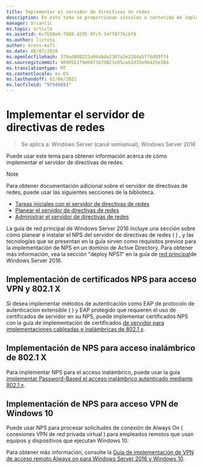 ```yaml
---
title: Implementar el servidor de directivas de redes
description: En este tema se proporcionan vínculos a contenido de implementación del servidor de directivas de redes para Windows Server 2016 e incluye vínculos a instrucciones adicionales sobre NPS.
manager: brianlic
ms.topic: article
ms.assetid: 6cfb50e0-7088-4295-97c5-14ff8776cbf8
ms.author: lizross
author: eross-msft
ms.date: 08/07/2020
ms.openlocfilehash: 379ad808223a94abda2367a3e2184a5ff6d93f74
ms.sourcegitcommit: 40905b1f9d68f1b7d821e05cab2d35e9b425e38d
ms.translationtype: MT
ms.contentlocale: es-ES
ms.lasthandoff: 01/06/2021
ms.locfileid: "97949891"
---
```

# <a name="deploy-network-policy-server"></a>Implementar el servidor de directivas de redes

>Se aplica a: Windows Server (canal semianual), Windows Server 2016

Puede usar este tema para obtener información acerca de cómo implementar el servidor de directivas de redes.

>[!NOTE]
>Para obtener documentación adicional sobre el servidor de directivas de redes, puede usar las siguientes secciones de la biblioteca.
>- [Tareas iniciales con el servidor de directivas de redes](nps-getstart-top.md)
>- [Planear el servidor de directivas de redes](nps-plan-top.md)
>- [Administrar el servidor de directivas de redes](nps-manage-top.md)

La guía de red principal de Windows Server 2016 incluye una sección sobre cómo planear e instalar el NPS del servidor de directivas de redes \( \) , y las tecnologías que se presentan en la guía sirven como requisitos previos para la implementación de NPS en un dominio de Active Directory. Para obtener más información, vea la sección "deploy NPS1" en la guía de [red principal](../../core-network-guide/core-network-guide.md#BKMK_deployNPS1)de Windows Server 2016.

## <a name="deploy-nps-certificates-for-vpn-and-8021x-access"></a>Implementación de certificados NPS para acceso VPN y 802.1 X

Si desea implementar métodos de autenticación como EAP de protocolo de autenticación extensible \( \) y EAP protegido que requieren el uso de certificados de servidor en su NPS, puede implementar certificados NPS con la guía de implementación de certificados [de servidor para implementaciones cableadas e inalámbricas de 802.1 x](../../core-network-guide/cncg/server-certs/deploy-server-certificates-for-802.1x-wired-and-wireless-deployments.md).

## <a name="deploy-nps-for-8021x-wireless-access"></a>Implementación de NPS para acceso inalámbrico de 802.1 X

Para implementar NPS para el acceso inalámbrico, puede usar la guía [implementar Password-Based el acceso inalámbrico autenticado mediante 802.1 x](../../core-network-guide/cncg/wireless/a-deploy-8021x-wireless-access.md).

## <a name="deploy-nps-for-windows-10-vpn-access"></a>Implementación de NPS para acceso VPN de Windows 10

Puede usar NPS para procesar solicitudes de conexión de Always On \( conexiones VPN de red privada virtual \) para empleados remotos que usan equipos y dispositivos que ejecutan Windows 10.

Para obtener más información, consulte la [Guía de implementación de VPN de acceso remoto Always on para Windows Server 2016 y Windows 10](../../../remote/remote-access/vpn/always-on-vpn/deploy/always-on-vpn-deploy.md).